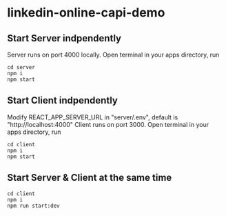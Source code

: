 # linkedin-online-capi-demo

## Start Server indpendently

Server runs on port 4000 locally. Open terminal in your apps directory, run

```
cd server
npm i
npm start
```

## Start Client indpendently

Modify REACT_APP_SERVER_URL in "server/.env", default is "http://localhost:4000"
Client runs on port 3000.
Open terminal in your apps directory, run

```
cd client
npm i
npm start
```

## Start Server & Client at the same time

```
cd client
npm i
npm run start:dev
```
